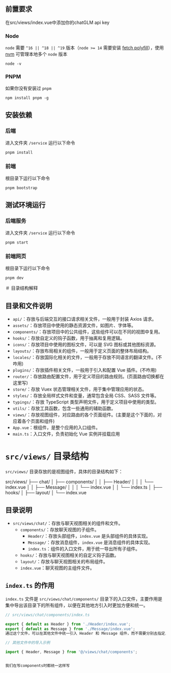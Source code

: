 ## 前置要求

在src/views/index.vue中添加你的chatGLM api key

### Node

`node` 需要 `^16 || ^18 || ^19` 版本（`node >= 14` 需要安装 [fetch polyfill](https://github.com/developit/unfetch#usage-as-a-polyfill)），使用 [nvm](https://github.com/nvm-sh/nvm) 可管理本地多个 `node` 版本

```shell
node -v
```

### PNPM
如果你没有安装过 `pnpm`
```shell
npm install pnpm -g
```


## 安装依赖


### 后端

进入文件夹 `/service` 运行以下命令

```shell
pnpm install
```

### 前端
根目录下运行以下命令
```shell
pnpm bootstrap
```

## 测试环境运行
### 后端服务

进入文件夹 `/service` 运行以下命令

```shell
pnpm start
```

### 前端网页
根目录下运行以下命令
```shell
pnpm dev
```

＃ 目录结构解释

## 目录和文件说明

- `api/`：存放与后端交互的接口请求相关文件，一般用于封装 Axios 请求。
- `assets/`：存放项目中使用的静态资源文件，如图片、字体等。
- `components/`：存放项目中的公共组件，这些组件可以在不同的视图中复用。
- `hooks/`：存放自定义的钩子函数，用于抽离和复用逻辑。
- `icons/`：存放项目中使用的图标文件，可以是 SVG 图标或其他图标资源。
- `layouts/`：存放布局相关的组件，一般用于定义页面的整体布局结构。
- `locales/`：存放国际化相关的文件，一般用于存放不同语言的翻译文件。(不咋用)
- `plugins/`：存放插件相关文件，一般用于引入和配置 Vue 插件。(不咋用)
- `router/`：存放路由配置文件，用于定义项目的路由规则。(页面路由切换都在这里写)
- `store/`：存放 Vuex 状态管理相关文件，用于集中管理应用的状态。
- `styles/`：存放全局样式文件和变量，通常包含全局 CSS、SASS 文件等。
- `typings/`：存放 TypeScript 类型声明文件，用于定义项目中使用的类型。
- `utils/`：存放工具函数，包含一些通用的辅助函数。
- `views/`：存放视图组件，对应路由的各个页面组件。(主要是这个下面的，对应着各个页面和组件)
- `App.vue`：根组件，是整个应用的入口组件。
- `main.ts`：入口文件，负责初始化 Vue 实例并挂载应用

# `src/views/` 目录结构

`src/views/` 目录存放的是视图组件，具体的目录结构如下：

src/views/
├── chat/
│ ├── components/
│ │ ├── Header/
│ │ │ └── index.vue
│ │ ├── Message/
│ │ │ └── index.vue
│ │ └── index.ts
│ ├── hooks/
│ ├── layout/
│ └── index.vue

## 目录说明

- `src/views/chat/`：存放与聊天视图相关的组件和文件。
  - `components/`：存放聊天视图的子组件。
    - `Header/`：存放头部组件，`index.vue` 是头部组件的具体实现。
    - `Message/`：存放消息组件，`index.vue` 是消息组件的具体实现。
    - `index.ts`：组件的入口文件，用于统一导出所有子组件。
  - `hooks/`：存放与聊天视图相关的自定义钩子函数。
  - `layout/`：存放与聊天视图相关的布局组件。
  - `index.vue`：聊天视图的主组件文件。

## `index.ts` 的作用

`index.ts` 文件是 `src/views/chat/components/` 目录下的入口文件，主要作用是集中导出该目录下的所有组件，以便在其他地方引入时更加方便和统一。

```typescript
// src/views/chat/components/index.ts

export { default as Header } from './Header/index.vue';
export { default as Message } from './Message/index.vue';
通过这个文件，可以在其他文件中统一引入 Header 和 Message 组件，而不需要分别去指定具体的路径。这有助于简化导入路径，并且当组件结构发生变化时，只需要修改这个入口文件即可。

// 其他文件中的导入示例

import { Header, Message } from '@/views/chat/components';


我们在写components时都统一这样写


